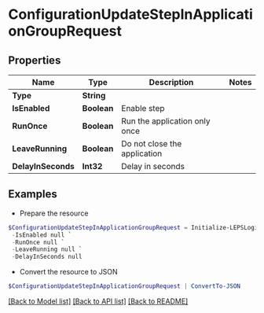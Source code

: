 # ConfigurationUpdateStepInApplicationGroupRequest
## Properties

Name | Type | Description | Notes
------------ | ------------- | ------------- | -------------
**Type** | **String** |  | 
**IsEnabled** | **Boolean** | Enable step | 
**RunOnce** | **Boolean** | Run the application only once | 
**LeaveRunning** | **Boolean** | Do not close the application | 
**DelayInSeconds** | **Int32** | Delay in seconds | 

## Examples

- Prepare the resource
```powershell
$ConfigurationUpdateStepInApplicationGroupRequest = Initialize-LEPSLoginEnterpriseConfigurationUpdateStepInApplicationGroupRequest  -Type null `
 -IsEnabled null `
 -RunOnce null `
 -LeaveRunning null `
 -DelayInSeconds null
```

- Convert the resource to JSON
```powershell
$ConfigurationUpdateStepInApplicationGroupRequest | ConvertTo-JSON
```

[[Back to Model list]](../README.md#documentation-for-models) [[Back to API list]](../README.md#documentation-for-api-endpoints) [[Back to README]](../README.md)

